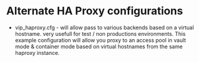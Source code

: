 # Alternate HA Proxy configurations

* vip_haproxy.cfg - will allow pass to various backends based on a virtual hostname.   very usefull for test / non productions environments.   This example configuration will allow you proxy to an access pool in vault mode & container mode based on virtual hostnames from the same haproxy instance.